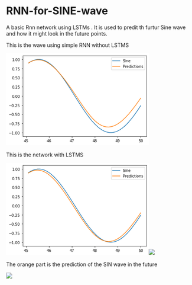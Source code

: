 # RNN-for-SINE-wave

A basic Rnn network using LSTMs . It is used to predit th furtur Sine wave and how it might look in the future points.

This is the wave using simple RNN without LSTMS


![](simple.png)


This is the network with LSTMS




![](LSTM.png)![](RNN_sin.png)


The orange part is the prediction of the SIN wave in the future

![](RNN_sin.png)


